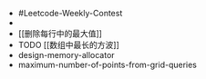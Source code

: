 - #Leetcode-Weekly-Contest
-
- [[删除每行中的最大值]]
- TODO [[数组中最长的方波]]
- design-memory-allocator
- maximum-number-of-points-from-grid-queries